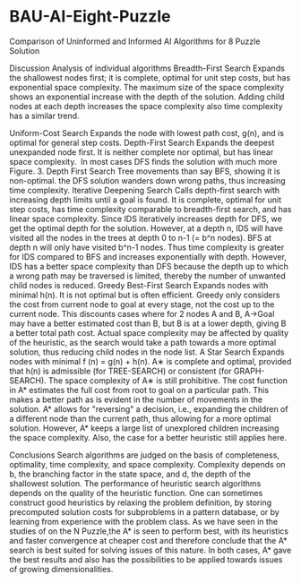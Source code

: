 # BAU-AI-Eight-Puzzle
Comparison of Uninformed and Informed  AI Algorithms for 8 Puzzle Solution

Discussion
Analysis of individual algorithms
Breadth-First Search
	      	Expands the shallowest nodes first; it is complete, optimal for unit step costs, but has exponential space complexity. The maximum size of the space complexity shows an exponential increase with the depth of the solution. Adding child nodes at each depth increases the space complexity also time complexity has a similar trend.

Uniform-Cost Search
		Expands the node with lowest path cost, g(n), and is optimal for general step costs. 
Depth-First Search
		Expands the deepest unexpanded node first. It is neither complete nor optimal, but has linear space complexity.  In most cases DFS finds the solution with much more
Figure. 3. Depth First Search Tree movements than say BFS, showing it is non-optimal. the DFS solution wanders down wrong paths, thus increasing time complexity.
Iterative Deepening Search
		Calls depth-first search with increasing depth limits until a goal is found. It is complete, optimal for unit step costs, has time complexity comparable to breadth-first search, and has linear space complexity. Since IDS iteratively increases depth for DFS, we get the optimal depth for the solution. However, at a depth n, IDS will have visited all the nodes in the trees at depth 0 to n-1 (= b^n nodes). BFS at depth n will only have visited b^n-1 nodes. Thus time complexity is greater for IDS compared to BFS and increases exponentially with depth. However, IDS has a better space complexity than DFS because the depth up to which a wrong path may be traversed is limited, thereby the number of unwanted child nodes is reduced.
Greedy Best-First Search
		Expands nodes with minimal h(n). It is not optimal but is often efficient. Greedy only considers the cost from current node to goal at every stage, not the cost up to the current node. This discounts cases where for 2 nodes A and B, A->Goal may have a better estimated cost than B, but B is at a lower depth, giving B a better total path cost. Actual space complexity may be affected by quality of the heuristic, as the search would take a path towards a more optimal solution, thus reducing child nodes in the node list.
A Star Search
		Expands nodes with minimal f (n) = g(n) + h(n). A∗ is complete and optimal, provided that h(n) is admissible (for  TREE-SEARCH) or consistent (for GRAPH-SEARCH). The space complexity of A∗ is still prohibitive. The cost function in A* estimates the full cost from root to goal on a particular path. This makes a better path as is evident in the number of movements in the solution. A* allows for "reversing" a decision, i.e., expanding the children of a different node than the current path, thus allowing for a more optimal solution. However, A* keeps a large list of unexplored children increasing the space complexity. Also, the case for a better heuristic still applies here.

Conclusions
 Search algorithms are judged on the basis of completeness, optimality, time complexity, and space complexity. Complexity depends on b, the branching factor in the state space, and d, the depth of the shallowest solution. 
The performance of heuristic search algorithms depends on the quality of the heuristic function. One can sometimes construct good heuristics by relaxing the problem definition, by storing precomputed solution costs for subproblems in a pattern database, or by learning from experience with the problem class. As we have seen in the studies of on the N Puzzle,the A* is seen to perform best, with its heuristics and faster convergence at cheaper cost and therefore conclude that the A* search is best suited for solving issues of this nature. In both cases, A* gave the best results and also has the possibilities to be applied towards issues of growing dimensionalities.
